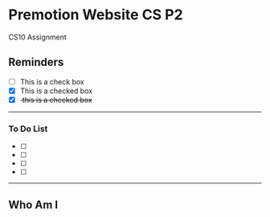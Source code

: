 # Premotion Website CS P2
CS10 Assignment

## Reminders

- [ ] This is a check box
- [x] This is a checked box
-  [x] <del> this is a checked box </del>

---

### To Do List

- [ ] 

- [ ]

- [ ]

- [ ]


---

## Who Am I
